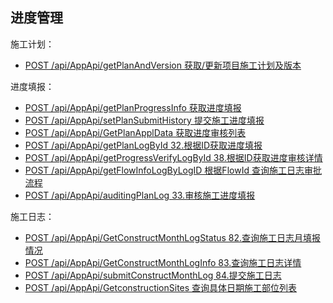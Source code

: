 ## 进度管理

施工计划：

* [POST /api/AppApi/getPlanAndVersion 获取/更新项目施工计划及版本](getPlanAndVersion.md)

进度填报：

* [POST /api/AppApi/getPlanProgressInfo 获取进度填报](getPlanProgressInfo.md)
* [POST /api/AppApi/setPlanSubmitHistory 提交施工进度填报](setPlanSubmitHistory.md)
* [POST /api/AppApi/GetPlanApplData 获取进度审核列表](GetPlanApplData.md)
* [POST /api/AppApi/getPlanLogById 32.根据ID获取进度填报](getPlanLogById.md)
* [POST /api/AppApi/getProgressVerifyLogById 38.根据ID获取进度审核详情](getProgressVerifyLogById.md)
* [POST /api/AppApi/getFlowInfoLogByLogID 根据FlowId 查询施工日志审批流程](getFlowInfoLogByLogID.md)
* [POST /api/AppApi/auditingPlanLog 33.审核施工进度填报](auditingPlanLog.md)

施工日志：

* [POST /api/AppApi/GetConstructMonthLogStatus 82.查询施工日志月填报情况](GetConstructMonthLogStatus.md)
* [POST /api/AppApi/GetConstructMonthLogInfo 83.查询施工日志详情](GetConstructMonthLogInfo.md)
* [POST /api/AppApi/submitConstructMonthLog 84.提交施工日志](submitConstructMonthLog.md)
* [POST /api/AppApi/GetconstructionSites 查询具体日期施工部位列表](GetconstructionSites.md)

